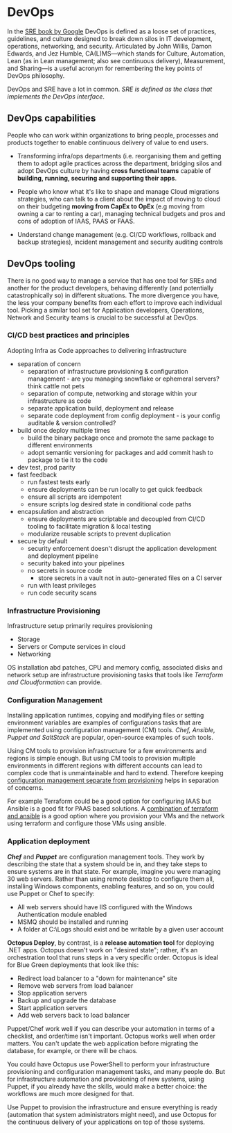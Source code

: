 # DevOps

In the [SRE book by Google](https://sre.google/workbook/how-sre-relates/) DevOps is defined as a loose set of practices, guidelines, and culture designed to break down silos in IT development, operations, networking, and security. Articulated by John Willis, Damon Edwards, and Jez Humble, CA(L)MS—which stands for Culture, Automation, Lean (as in Lean management; also see continuous delivery), Measurement, and Sharing—is a useful acronym for remembering the key points of DevOps philosophy.

DevOps and SRE have a lot in common.  *SRE is defined as the class that implements the DevOps interface*.

## DevOps capabilities

People who can work within organizations to bring people, processes and products together to enable continuous delivery of value to end users.

* Transforming infra/ops departments (i.e. reorganising them and getting them to adopt agile practices across the department, bridging silos and adopt DevOps culture by having **cross functional teams** capable of **building, running, securing and supporting their apps**.

* People who know what it's like to shape and manage Cloud migrations strategies, who can talk to a client about the impact of moving to cloud on their budgeting **moving from CapEx to OpEx** (e.g moving from owning a car to renting a car), managing technical budgets and pros and cons of adoption of IAAS, PAAS or FAAS.

* Understand change management (e.g. CI/CD workflows, rollback and backup strategies), incident management and security auditing controls

## DevOps tooling

There is no good way to manage a service that has one tool for SREs and another for the product developers, behaving differently (and potentially catastrophically so) in different situations. The more divergence you have, the less your company benefits from each effort to improve each individual tool. Picking a similar tool set for Application developers, Operations, Network and Security teams is crucial to be successful at DevOps.

### CI/CD best practices and principles

Adopting Infra as Code approaches to delivering infrastructure

* separation of concern
  * separation of infrastructure provisioning & configuration management - are you managing snowflake or ephemeral servers? think cattle not pets
  * separation of compute, networking and storage within your infrastructure as code
  * separate application build, deployment and release
  * separate code deployment from config deployment - is your config auditable & version controlled?
* build once deploy multiple times
  * build the binary package once and promote the same package to different environments
  * adopt semantic versioning for packages and add commit hash to package to tie it to the code
* dev test, prod parity
* fast feedback
  * run fastest tests early
  * ensure deployments can be run locally to get quick feedback
  * ensure all scripts are idempotent
  * ensure scripts log desired state in conditional code paths
* encapsulation and abstraction
  * ensure deployments are scriptable and decoupled from CI/CD tooling to facilitate migration & local testing
  * modularize reusable scripts to prevent duplication
* secure by default
  * security enforcement doesn't disrupt the application development and deployment pipeline
  * security baked into your pipelines
  * no secrets in source code
    * store secrets in a vault not in auto-generated files on a CI server
  * run with least privileges
  * run code security scans

### Infrastructure Provisioning

Infrastructure setup primarily requires provisioning

* Storage
* Servers or Compute services in cloud
* Networking

OS installation abd patches, CPU and memory config, associated disks and network setup are infrastructure provisioning tasks that tools like *Terraform and Cloudformation* can provide.

### Configuration Management

Installing application runtimes, copying and modifying files or setting environment variables are examples of configurations tasks that are implemented using configuration management (CM) tools. *Chef, Ansible, Puppet and SaltStack* are popular, open-source examples of such tools.

Using CM tools to provision infrastructure for a few environments and regions is simple enough. But using CM tools to provision multiple environments in different regions with different accounts can lead to complex code that is unmaintainable and hard to extend. Therefore keeping [configuration management separate from provisioning](https://www.thoughtworks.com/insights/blog/why-configuration-management-and-provisioning-are-different) helps in separation of concerns.

For example Terraform could be a good option for configuring IAAS but Ansible is a good fit for PAAS based solutions. A [combination of terraform and ansible](https://www.reddit.com/r/devops/comments/8co4pr/ansible_and_terraform) is a good option where you provision your VMs and the network using terraform and configure those VMs using ansible.

### Application deployment

***Chef*** and ***Puppet*** are configuration management tools. They work by describing the state that a system should be in, and they take steps to ensure systems are in that state. For example, imagine you were managing 30 web servers. Rather than using remote desktop to configure them all, installing Windows components, enabling features, and so on, you could use Puppet or Chef to specify:

* All web servers should have IIS configured with the Windows Authentication module enabled
* MSMQ should be installed and running
* A folder at C:\Logs should exist and be writable by a given user account

**Octopus Deploy**, by contrast, is a **release automation tool** for deploying .NET apps. Octopus doesn't work on "desired state"; rather, it's an orchestration tool that runs steps in a very specific order. Octopus is ideal for Blue Green deployments that look like this:

* Redirect load balancer to a "down for maintenance" site
* Remove web servers from load balancer
* Stop application servers
* Backup and upgrade the database
* Start application servers
* Add web servers back to load balancer

Puppet/Chef work well if you can describe your automation in terms of a checklist, and order/time isn't important. Octopus works well when order matters. You can't update the web application before migrating the database, for example, or there will be chaos.

You could have Octopus use PowerShell to perform your infrastructure provisioning and configuration management tasks, and many people do. But for infrastructure automation and provisioning of new systems, using Puppet, if you already have the skills, would make a better choice: the workflows are much more designed for that.

Use Puppet to provision the infrastructure and ensure everything is ready (automation that system administrators might need), and use Octopus for the continuous delivery of your applications on top of those systems.
